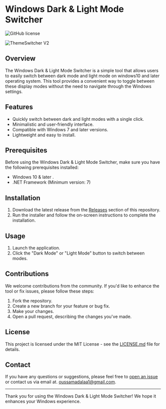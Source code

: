 # Windows Dark & Light Mode Switcher

![GitHub license](https://img.shields.io/badge/license-MIT-blue.svg)

![ThemeSwitcher V2](https://lh3.google.com/u/0/d/1mum6zB7-AgsmB49Uk4iyWpV-xWPsLYfS=w1920-h912-iv1)

## Overview

The Windows Dark & Light Mode Switcher is a simple tool that allows users to easily switch between dark mode and light mode on windows10 and later operating system. This tool provides a convenient way to toggle between these display modes without the need to navigate through the Windows settings.

## Features

- Quickly switch between dark and light modes with a single click.
- Minimalistic and user-friendly interface.
- Compatible with Windows 7 and later versions.
- Lightweight and easy to install.

## Prerequisites

Before using the Windows Dark & Light Mode Switcher, make sure you have the following prerequisites installed:

- Windows 10 & later .
- .NET Framework (Minimum version: 7)

## Installation

1. Download the latest release from the [Releases](https://github.com/ZeroCode-Dark/ThemeSwitcherTool) section of this repository.
2. Run the installer and follow the on-screen instructions to complete the installation.

## Usage

1. Launch the application.
2. Click the "Dark Mode" or "Light Mode" button to switch between modes.

## Contributions

We welcome contributions from the community. If you'd like to enhance the tool or fix issues, please follow these steps:

1. Fork the repository.
2. Create a new branch for your feature or bug fix.
3. Make your changes.
4. Open a pull request, describing the changes you've made.

## License

This project is licensed under the MIT License - see the [LICENSE.md](LICENSE.md) file for details.

## Contact

If you have any questions or suggestions, please feel free to [open an issue](https://github.com/ZeroCode-Dark//ThemeSwitcherTool/issues) or contact us via email at. oussamadalaa1@gmail.com.

---

Thank you for using the Windows Dark & Light Mode Switcher! We hope it enhances your Windows experience.
